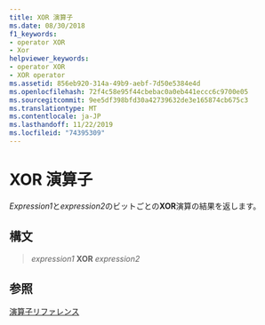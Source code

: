 ```yaml
---
title: XOR 演算子
ms.date: 08/30/2018
f1_keywords:
- operator XOR
- Xor
helpviewer_keywords:
- operator XOR
- XOR operator
ms.assetid: 856eb920-314a-49b9-aebf-7d50e5384e4d
ms.openlocfilehash: 72f4c58e95f44cbebac0a0eb441eccc6c9700e05
ms.sourcegitcommit: 9ee5df398bfd30a42739632de3e165874cb675c3
ms.translationtype: MT
ms.contentlocale: ja-JP
ms.lasthandoff: 11/22/2019
ms.locfileid: "74395309"
---
```

# <a name="operator-xor"></a>XOR 演算子

*Expression1*と*expression2*のビットごとの**XOR**演算の結果を返します。

## <a name="syntax"></a>構文

> *expression1* **XOR** *expression2*

## <a name="see-also"></a>参照

[演算子リファレンス](operators-reference.md)
